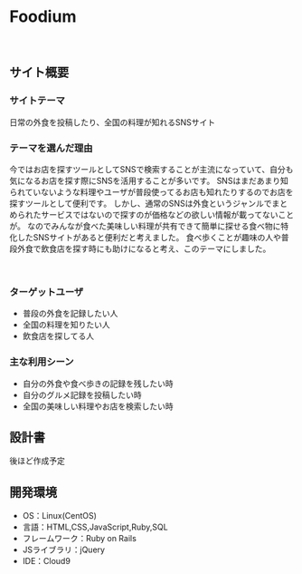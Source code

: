 # Foodium
​
## サイト概要
### サイトテーマ
日常の外食を投稿したり、全国の料理が知れるSNSサイト
​
### テーマを選んだ理由
今ではお店を探すツールとしてSNSで検索することが主流になっていて、自分も気になるお店を探す際にSNSを活用することが多いです。
SNSはまだあまり知られていないような料理やユーザが普段使ってるお店も知れたりするのでお店を探すツールとして便利です。
しかし、通常のSNSは外食というジャンルでまとめられたサービスではないので探すのが価格などの欲しい情報が載ってないことが。
なのでみんなが食べた美味しい料理が共有できて簡単に探せる食べ物に特化したSNSサイトがあると便利だと考えました。
食べ歩くことが趣味の人や普段外食で飲食店を探す時にも助けになると考え、このテーマにしました。


​
### ターゲットユーザ
- 普段の外食を記録したい人
- 全国の料理を知りたい人
- 飲食店を探してる人
​
### 主な利用シーン
- 自分の外食や食べ歩きの記録を残したい時
- 自分のグルメ記録を投稿したい時
- 全国の美味しい料理やお店を検索したい時
​
## 設計書
後ほど作成予定
​
## 開発環境
- OS：Linux(CentOS)
- 言語：HTML,CSS,JavaScript,Ruby,SQL
- フレームワーク：Ruby on Rails
- JSライブラリ：jQuery
- IDE：Cloud9